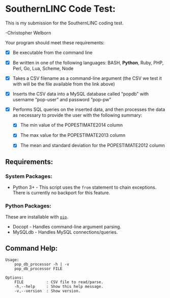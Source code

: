 # SouthernLINC Code Test:

This is my submission for the SouthernLINC coding test.

-Christopher Welborn

Your program should meet these requirements:

- [x] Be executable from the command line

- [x] Be written in one of the following languages: BASH, **Python**, Ruby, PHP, Perl, Go, Lua, Scheme, Node

- [x] Takes a CSV filename as a command-line argument (the CSV we test it with will be the file available from the link above)

- [x] Inserts the CSV data into a MySQL database called “popdb” with username “pop-user” and password “pop-pw”

- [x] Performs SQL queries on the inserted data, and then processes the data as necessary to provide the user with the following summary:

    - [x] The min value of the POPESTIMATE2014 column

    - [x] The max value for the POPESTIMATE2013 column

    - [x] The mean and standard deviation for the POPESTIMATE2012 column

## Requirements:

### System Packages:


* Python 3+ - This script uses the `from` statement to chain exceptions.
There is currently no backport for this feature.

### Python Packages:

These are installable with [`pip`](https://docs.python.org/3/installing/).

* Docopt - Handles command-line argument parsing.
* MySQLdb - Handles MySQL connections/queries.

## Command Help:
```
Usage:
    pop_db_processor -h | -v
    pop_db_processor FILE

Options:
    FILE          : CSV file to read/parse.
    -h,--help     : Show this help message.
    -v,--version  : Show version.
```
